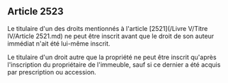 Article 2523
----
Le titulaire d'un des droits mentionnés à l'article [2521](/Livre V/Titre IV/Article 2521.md) ne peut être inscrit
avant que le droit de son auteur immédiat n'ait été lui-même inscrit.

Le titulaire d'un droit autre que la propriété ne peut être inscrit qu'après
l'inscription du propriétaire de l'immeuble, sauf si ce dernier a été acquis par
prescription ou accession.
